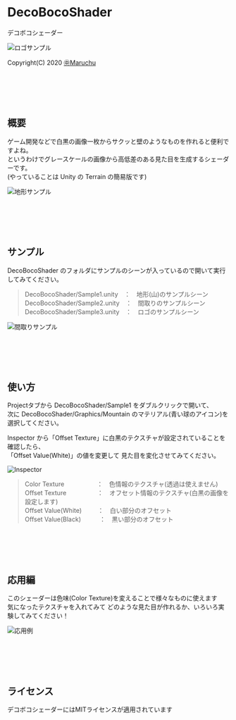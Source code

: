 ﻿# DecoBocoShader
デコボコシェーダー<br>

<img src="http://many.chu.jp/Unity/DecoBocoShader/c/Sample3.gif" alt="ロゴサンプル">

Copyright(C) 2020 [㊥Maruchu](https://twitter.com/Maruchu "㊥Maruchu")


<br><br><br><br>
## 概要

ゲーム開発などで白黒の画像一枚からサクッと壁のようなものを作れると便利ですよね。<br>
というわけでグレースケールの画像から高低差のある見た目を生成するシェーダーです。<br>
(やっていることは Unity の Terrain の簡易版です)

<img src="http://many.chu.jp/Unity/DecoBocoShader/c/Sample1.gif" alt="地形サンプル">


<br><br><br><br>
## サンプル

DecoBocoShader のフォルダにサンプルのシーンが入っているので開いて実行してみてください。

> DecoBocoShader/Sample1.unity　：　地形(山)のサンプルシーン<br>
> DecoBocoShader/Sample2.unity　：　間取りのサンプルシーン<br>
> DecoBocoShader/Sample3.unity　：　ロゴのサンプルシーン

<img src="http://many.chu.jp/Unity/DecoBocoShader/c/Sample2.gif" alt="間取りサンプル">


<br><br><br><br>
## 使い方

Projectタブから DecoBocoShader/Sample1 をダブルクリックで開いて、<br>
次に DecoBocoShader/Graphics/Mountain のマテリアル(青い球のアイコン)を選択してください。

Inspector から「Offset Texture」に白黒のテクスチャが設定されていることを確認したら、<br>
「Offset Value(White)」の値を変更して 見た目を変化させてみてください。

<img src="http://many.chu.jp/Unity/DecoBocoShader/c/Inspector1.png" alt="Inspector">

> Color Texture 　　　　　：　色情報のテクスチャ(透過は使えません)<br>
> Offset Texture　　　　　：　オフセット情報のテクスチャ(白黒の画像を設定します)<br>
> Offset Value(White)　 　 ：　白い部分のオフセット<br>
> Offset Value(Black)　　　：　黒い部分のオフセット


<br><br><br><br>
## 応用編

このシェーダーは色味(Color Texture)を変えることで様々なものに使えます<br>
気になったテクスチャを入れてみて どのような見た目が作れるか、いろいろ実験してみてください！

<img src="http://many.chu.jp/Unity/DecoBocoShader/c/Variation1.png" alt="応用例">


<br><br><br><br>
## ライセンス
デコボコシェーダーにはMITライセンスが適用されています<br>

